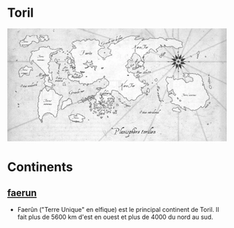 # Toril
![Toril](../ressources/Toril.png)
# Continents

## [faerun](faerun/regions/regions.md)
- Faerûn ("Terre Unique" en elfique) est le principal continent de Toril. Il fait plus de 5600 km d'est en ouest et plus de 4000 du nord au sud.